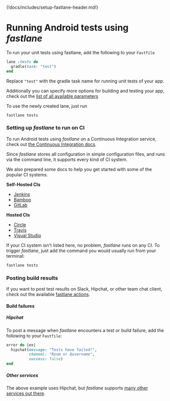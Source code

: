 {!docs/includes/setup-fastlane-header.md!}

# Running Android tests using _fastlane_

To run your unit tests using fastlane, add the following to your `Fastfile`

```ruby
lane :tests do
  gradle(task: "test")
end
```

Replace `"test"` with the gradle task name for running unit tests of your app.

Additionally you can specify more options for building and testing your app, check out the [list of all available parameters](https://docs.fastlane.tools/generated/actions/gradle/)

To use the newly created lane, just run
```no-highlight
fastlane tests
```

### Setting up _fastlane_ to run on CI

To run Android tests using _fastlane_ on a Continuous Integration service, check out [the Continuous Integration docs](/best-practices/continuous-integration/).

Since _fastlane_ stores all configuration in simple configuration files, and runs via the command line, it supports every kind of CI system.

We also prepared some docs to help you get started with some of the popular CI systems.

**Self-Hosted CIs**

- [Jenkins](/best-practices/continuous-integration/#jenkins-integration)
- [Bamboo](/best-practices/continuous-integration/#bamboo-integration)
- [GitLab](/best-practices/continuous-integration/#gitlab-ci-integration)

**Hosted CIs**

- [Circle](/best-practices/continuous-integration/#circleci-integration)
- [Travis](/best-practices/continuous-integration/#travis-integration)
- [Visual Studio](/best-practices/continuous-integration/#visual-studio-team-services)

If your CI system isn't listed here, no problem, _fastlane_ runs on any CI. To trigger _fastlane_, just add the command you would usually run from your terminal:

```no-highlight
fastlane tests
```

### Posting build results

If you want to post test results on Slack, Hipchat, or other team chat client, check out the available [fastlane actions](https://docs.fastlane.tools/generated/actions/#notifications).

#### Build failures

##### Hipchat

To post a message when _fastlane_ encounters a test or build failure, add the following to your `Fastfile`:

```ruby
error do |ex|
  hipchat(message: "Tests have failed!",
          channel: "Room or @username",
          success: false)
end
```

##### Other services

The above example uses Hipchat, but _fastlane_ supports [many other services out there](https://docs.fastlane.tools/generated/actions/#notifications). 

